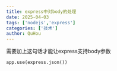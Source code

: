 ```yaml
---
title: express中对body的处理
date: 2025-04-03
tags: ['nodejs','express']
categories: ['技术']
author: QuHou
---
```



需要加上这句话才能让express支持body参数

```nodejs
app.use(express.json())
```

